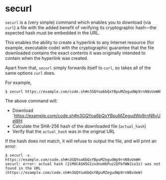 # securl

`securl` is a (very simple) command which enables you to download (via `curl`) a file with the added benefit of verifying its cryptographic hash—the expected hash must be embedded in the URL.

This enables the ability to create a hyperlink to any Internet resource (for example, executable code) with the cryptographic guarantee that the file downloaded contains the exact contents it was originally intended to contain when the hyperlink was created.

Apart from that, `securl` simply forwards itself to `curl`, so takes all of the same options `curl` does.

For example,

    $ securl https://example.com/code.sh#n3GQYoa6bQxYBpuMZegudWp9rnN8vUeWH

The above command will:

- Download `https://example.com/code.sh#n3GQYoa6bQxYBpuMZegudWp9rnN8vUeWH
- Calculate the SHA-256 hash of the downloaded file (`actual_hash`)
- Verify that the `actual_hash` was in the original URL

If the hash does not match, it will refuse to output the file, and will print an error:

    $ securl -s https://example.com/code.sh#n3GQYoa6bQxYBpuMZegudWp9rnN8vUeWH
    securl: error: actual hash (2iMUCASH5G1zxdnoHbPuz2EFbfWWJio3z) was not found in the URL (https://example.com/code.sh#n3GQYoa6bQxYBpuMZegudWp9rnN8vUeW)
